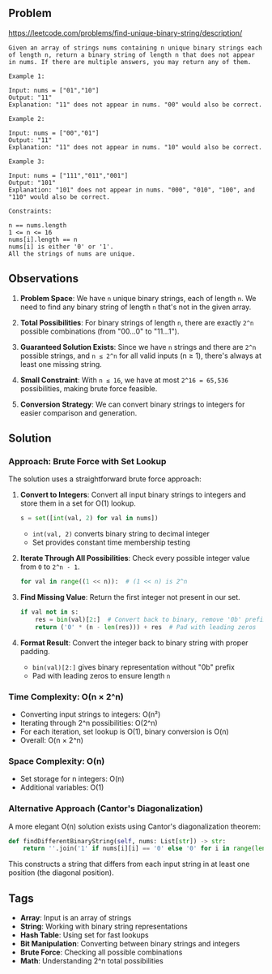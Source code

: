 ## Problem

https://leetcode.com/problems/find-unique-binary-string/description/

```
Given an array of strings nums containing n unique binary strings each of length n, return a binary string of length n that does not appear in nums. If there are multiple answers, you may return any of them.

Example 1:

Input: nums = ["01","10"]
Output: "11"
Explanation: "11" does not appear in nums. "00" would also be correct.

Example 2:

Input: nums = ["00","01"]
Output: "11"
Explanation: "11" does not appear in nums. "10" would also be correct.

Example 3:

Input: nums = ["111","011","001"]
Output: "101"
Explanation: "101" does not appear in nums. "000", "010", "100", and "110" would also be correct.

Constraints:

n == nums.length
1 <= n <= 16
nums[i].length == n
nums[i] is either '0' or '1'.
All the strings of nums are unique.
```

## Observations

1. **Problem Space**: We have `n` unique binary strings, each of length `n`. We need to find any binary string of length `n` that's not in the given array.

2. **Total Possibilities**: For binary strings of length `n`, there are exactly `2^n` possible combinations (from "00...0" to "11...1").

3. **Guaranteed Solution Exists**: Since we have `n` strings and there are `2^n` possible strings, and `n ≤ 2^n` for all valid inputs (n ≥ 1), there's always at least one missing string.

4. **Small Constraint**: With `n ≤ 16`, we have at most `2^16 = 65,536` possibilities, making brute force feasible.

5. **Conversion Strategy**: We can convert binary strings to integers for easier comparison and generation.

## Solution

### Approach: Brute Force with Set Lookup

The solution uses a straightforward brute force approach:

1. **Convert to Integers**: Convert all input binary strings to integers and store them in a set for O(1) lookup.
   ```python
   s = set([int(val, 2) for val in nums])
   ```
   - `int(val, 2)` converts binary string to decimal integer
   - Set provides constant time membership testing

2. **Iterate Through All Possibilities**: Check every possible integer value from `0` to `2^n - 1`.
   ```python
   for val in range((1 << n)):  # (1 << n) is 2^n
   ```

3. **Find Missing Value**: Return the first integer not present in our set.
   ```python
   if val not in s:
       res = bin(val)[2:]  # Convert back to binary, remove '0b' prefix
       return ('0' * (n - len(res))) + res  # Pad with leading zeros
   ```

4. **Format Result**: Convert the integer back to binary string with proper padding.
   - `bin(val)[2:]` gives binary representation without "0b" prefix
   - Pad with leading zeros to ensure length `n`

### Time Complexity: O(n × 2^n)
- Converting input strings to integers: O(n²) 
- Iterating through 2^n possibilities: O(2^n)
- For each iteration, set lookup is O(1), binary conversion is O(n)
- Overall: O(n × 2^n)

### Space Complexity: O(n)
- Set storage for n integers: O(n)
- Additional variables: O(1)

### Alternative Approach (Cantor's Diagonalization)
A more elegant O(n) solution exists using Cantor's diagonalization theorem:
```python
def findDifferentBinaryString(self, nums: List[str]) -> str:
    return ''.join('1' if nums[i][i] == '0' else '0' for i in range(len(nums)))
```
This constructs a string that differs from each input string in at least one position (the diagonal position).

## Tags

- **Array**: Input is an array of strings
- **String**: Working with binary string representations  
- **Hash Table**: Using set for fast lookups
- **Bit Manipulation**: Converting between binary strings and integers
- **Brute Force**: Checking all possible combinations
- **Math**: Understanding 2^n total possibilities

